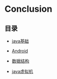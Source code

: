 # Conclusion
## 目录
- [java基础](https://github.com/wangjiapu/Conclusion/blob/master/Java%E5%9F%BA%E7%A1%80/OutLine.md)
 
- [Android](https://github.com/wangjiapu/Conclusion/blob/master/Android/AAAA.md)

- [数据结构](https://github.com/wangjiapu/Conclusion/blob/master/数据结构/AAA.md)

- [java虚拟机](https://github.com/wangjiapu/Conclusion/blob/master/java%E8%99%9A%E6%8B%9F%E6%9C%BA/AAA.md)
